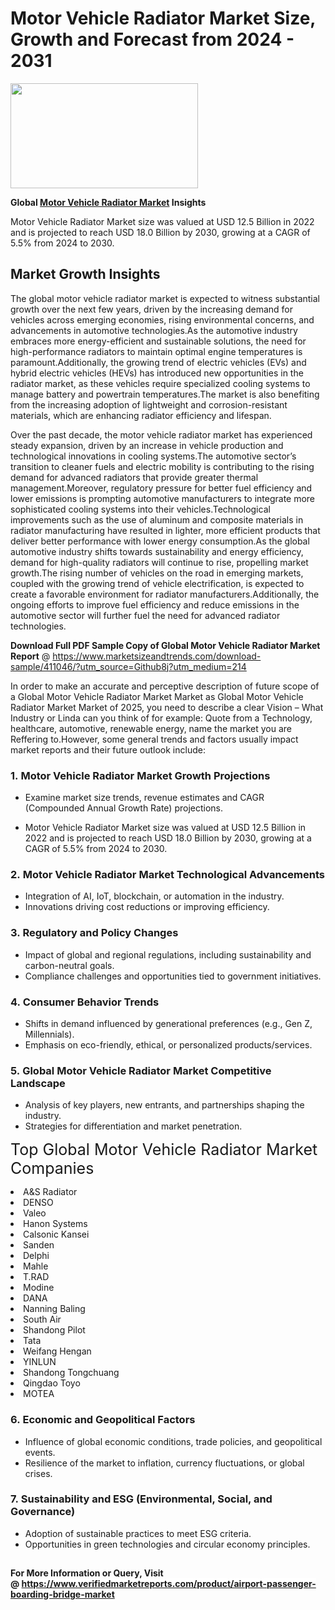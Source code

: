 <H1>Motor Vehicle Radiator Market Size, Growth and Forecast from 2024 - 2031</H1><img class="aligncenter size-medium wp-image-584254" src="https://thirdeyenews.in/wp-content/uploads/2024/09/Global-Market-Research-300x168.jpeg" alt="" width="300" height="168" /><p><strong>Global&nbsp;<a href="https://www.marketsizeandtrends.com/download-sample/411046/?utm_source=Github8j?utm_medium=214">Motor Vehicle Radiator Market</a> Insights</strong></p><p>Motor Vehicle Radiator Market size was valued at USD 12.5 Billion in 2022 and is projected to reach USD 18.0 Billion by 2030, growing at a CAGR of 5.5% from 2024 to 2030.</p><p><h2>Market Growth Insights</h2> <p>The global motor vehicle radiator market is expected to witness substantial growth over the next few years, driven by the increasing demand for vehicles across emerging economies, rising environmental concerns, and advancements in automotive technologies.As the automotive industry embraces more energy-efficient and sustainable solutions, the need for high-performance radiators to maintain optimal engine temperatures is paramount.Additionally, the growing trend of electric vehicles (EVs) and hybrid electric vehicles (HEVs) has introduced new opportunities in the radiator market, as these vehicles require specialized cooling systems to manage battery and powertrain temperatures.The market is also benefiting from the increasing adoption of lightweight and corrosion-resistant materials, which are enhancing radiator efficiency and lifespan.</p> <p>Over the past decade, the motor vehicle radiator market has experienced steady expansion, driven by an increase in vehicle production and technological innovations in cooling systems.The automotive sector’s transition to cleaner fuels and electric mobility is contributing to the rising demand for advanced radiators that provide greater thermal management.Moreover, regulatory pressure for better fuel efficiency and lower emissions is prompting automotive manufacturers to integrate more sophisticated cooling systems into their vehicles.Technological improvements such as the use of aluminum and composite materials in radiator manufacturing have resulted in lighter, more efficient products that deliver better performance with lower energy consumption.As the global automotive industry shifts towards sustainability and energy efficiency, demand for high-quality radiators will continue to rise, propelling market growth.The rising number of vehicles on the road in emerging markets, coupled with the growing trend of vehicle electrification, is expected to create a favorable environment for radiator manufacturers.Additionally, the ongoing efforts to improve fuel efficiency and reduce emissions in the automotive sector will further fuel the need for advanced radiator technologies.</p><p><span class=""><strong>Download Full PDF Sample Copy of Global Motor Vehicle Radiator Market Report</strong> @ <a href="https://www.marketsizeandtrends.com/download-sample/411046/?utm_source=Github8j?utm_medium=214" target="_blank">https://www.marketsizeandtrends.com/download-sample/411046/?utm_source=Github8j?utm_medium=214</a></span></p><p>In order to make an accurate and perceptive description of future scope of a Global&nbsp;Motor Vehicle Radiator Market Market as Global&nbsp;Motor Vehicle Radiator Market Market of 2025, you need to describe a clear Vision &ndash; What Industry or Linda can you think of for example: Quote from a Technology, healthcare, automotive, renewable energy, name the market you are Reffering to.However, some general trends and factors usually impact market reports and their future outlook include:</p><h3>1.&nbsp;<strong>Motor Vehicle Radiator Market Growth Projections</strong></h3><ul><li>Examine market size trends, revenue estimates and CAGR (Compounded Annual Growth Rate) projections.</li><li><p>Motor Vehicle Radiator Market size was valued at USD 12.5 Billion in 2022 and is projected to reach USD 18.0 Billion by 2030, growing at a CAGR of 5.5% from 2024 to 2030.</p></li></ul><h3>2.&nbsp;<strong>Motor Vehicle Radiator Market Technological Advancements</strong></h3><ul><li>Integration of AI, IoT, blockchain, or automation in the industry.</li><li>Innovations driving cost reductions or improving efficiency.</li></ul><h3>3.&nbsp;<strong>Regulatory and Policy Changes</strong></h3><ul><li>Impact of global and regional regulations, including sustainability and carbon-neutral goals.</li><li>Compliance challenges and opportunities tied to government initiatives.</li></ul><h3>4.&nbsp;<strong>Consumer Behavior Trends</strong></h3><ul><li>Shifts in demand influenced by generational preferences (e.g., Gen Z, Millennials).</li><li>Emphasis on eco-friendly, ethical, or personalized products/services.</li></ul><h3>5.&nbsp;<strong>Global Motor Vehicle Radiator Market Competitive Landscape</strong></h3><ul><li>Analysis of key players, new entrants, and partnerships shaping the industry.</li><li>Strategies for differentiation and market penetration.</li></ul><p data-pm-slice="1 1 []"><span style="color: inherit; font-family: inherit; font-size: 25px;">Top Global Motor Vehicle Radiator Market Companies</span></p><div class="" data-test-id=""><p><li>A&S Radiator</li><li> DENSO</li><li> Valeo</li><li> Hanon Systems</li><li> Calsonic Kansei</li><li> Sanden</li><li> Delphi</li><li> Mahle</li><li> T.RAD</li><li> Modine</li><li> DANA</li><li> Nanning Baling</li><li> South Air</li><li> Shandong Pilot</li><li> Tata</li><li> Weifang Hengan</li><li> YINLUN</li><li> Shandong Tongchuang</li><li> Qingdao Toyo</li><li> MOTEA</li></p></div><h3>6.&nbsp;<strong>Economic and Geopolitical Factors</strong></h3><ul><li>Influence of global economic conditions, trade policies, and geopolitical events.</li><li>Resilience of the market to inflation, currency fluctuations, or global crises.</li></ul><h3>7.&nbsp;<strong>Sustainability and ESG (Environmental, Social, and Governance)</strong></h3><ul><li>Adoption of sustainable practices to meet ESG criteria.</li><li>Opportunities in green technologies and circular economy principles.</li></ul><h2><strong style="font-size: 14px;">For More Information or Query, Visit @&nbsp;</strong><a style="background-color: #ffffff; font-size: 14px;" href="https://www.marketsizeandtrends.com/report/motor-vehicle-radiator-market/" target="_blank">https://www.verifiedmarketreports.com/product/airport-passenger-boarding-bridge-market</a></h2>